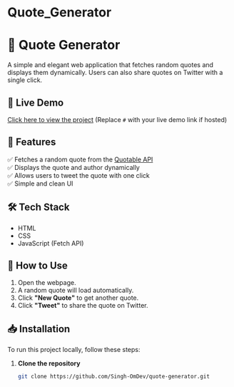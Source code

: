 # Quote_Generator
# 📜 Quote Generator

A simple and elegant web application that fetches random quotes and displays them dynamically. Users can also share quotes on Twitter with a single click.

## 🚀 Live Demo
[Click here to view the project](https://new-quote-generator-172.netlify.app/) (Replace `#` with your live demo link if hosted)

## 📌 Features
✅ Fetches a random quote from the [Quotable API](https://api.quotable.io)  
✅ Displays the quote and author dynamically  
✅ Allows users to tweet the quote with one click  
✅ Simple and clean UI  

## 🛠️ Tech Stack
- HTML  
- CSS  
- JavaScript (Fetch API)  

## 🎯 How to Use
1. Open the webpage.  
2. A random quote will load automatically.  
3. Click **"New Quote"** to get another quote.  
4. Click **"Tweet"** to share the quote on Twitter.  

## 📥 Installation
To run this project locally, follow these steps:

1. **Clone the repository**  
   ```bash
   git clone https://github.com/Singh-OmDev/quote-generator.git

